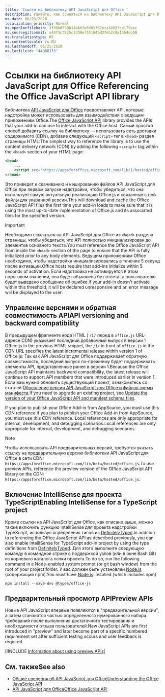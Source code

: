 ```yaml
---
title: 'Ссылки на библиотеку API JavaScript для Office '
description: Узнайте, как ссылаться на библиотеку API JavaScript для Office и определение типов в надстройке.
ms.date: 06/23/2020
localization_priority: Normal
ms.openlocfilehash: 3f90b0798b14b66fe6d01f62eca3802fce179bec
ms.sourcegitcommit: a4873c3525c7d30ef551545d27eb2c0a16b4eb50
ms.translationtype: MT
ms.contentlocale: ru-RU
ms.lasthandoff: 06/25/2020
ms.locfileid: "44888133"
---
```

# <a name="referencing-the-office-javascript-api-library"></a><span data-ttu-id="3b717-103">Ссылки на библиотеку API JavaScript для Office </span><span class="sxs-lookup"><span data-stu-id="3b717-103">Referencing the Office JavaScript API library</span></span>

<span data-ttu-id="3b717-104">Библиотека [API JavaScript для Office](../reference/javascript-api-for-office.md) предоставляет API, которые надстройка может использовать для взаимодействия с ведущим приложением Office.</span><span class="sxs-lookup"><span data-stu-id="3b717-104">The [Office JavaScript API](../reference/javascript-api-for-office.md) library provides the APIs that your add-in can use to interact with the Office host.</span></span> <span data-ttu-id="3b717-105">Самый простой способ добавить ссылку на библиотеку — использовать сеть доставки содержимого (CDN), добавив следующий `<script>` тег в `<head>` раздел страницы HTML:</span><span class="sxs-lookup"><span data-stu-id="3b717-105">The simplest way to reference the library is to use the content delivery network (CDN) by adding the following `<script>` tag within the `<head>` section of your HTML page:</span></span>  

```html
<head>
    ...
    <script src="https://appsforoffice.microsoft.com/lib/1/hosted/office.js" type="text/javascript"></script>
</head>
```

<span data-ttu-id="3b717-106">Это приведет к скачиванию и кэшированию файлов API JavaScript для Office при первом запуске надстройки, чтобы убедиться, что она использует самую актуальную реализацию Office.js и связанные с ней файлы для указанной версии.</span><span class="sxs-lookup"><span data-stu-id="3b717-106">This will download and cache the Office JavaScript API files the first time your add-in loads to make sure that it is using the most up-to-date implementation of Office.js and its associated files for the specified version.</span></span>

> [!IMPORTANT]
> <span data-ttu-id="3b717-107">Необходимо ссылаться на API JavaScript для Office из `<head>` раздела страницы, чтобы убедиться, что API полностью инициализирован до элементов основного текста.</span><span class="sxs-lookup"><span data-stu-id="3b717-107">You must reference the Office JavaScript API from inside the `<head>` section of the page to ensure that the API is fully initialized prior to any body elements.</span></span> <span data-ttu-id="3b717-108">Ведущим приложениям Office необходимо, чтобы надстройки инициализировались в течение 5 секунд после активации.</span><span class="sxs-lookup"><span data-stu-id="3b717-108">Office hosts require that add-ins initialize within 5 seconds of activation.</span></span> <span data-ttu-id="3b717-109">Если надстройка не активируется в этом пороговом значении, она будет объявлена без ответа, а пользователю будет выведено сообщение об ошибке.</span><span class="sxs-lookup"><span data-stu-id="3b717-109">If your add-in doesn't activate within this threshold, it will be declared unresponsive and an error message will be displayed to the user.</span></span>

## <a name="api-versioning-and-backward-compatibility"></a><span data-ttu-id="3b717-110">Управление версиями и обратная совместимость API</span><span class="sxs-lookup"><span data-stu-id="3b717-110">API versioning and backward compatibility</span></span>

<span data-ttu-id="3b717-111">В предыдущем фрагменте кода HTML ( `/1/` перед в `office.js` URL-адресе CDN) указывает последний добавочный выпуск в версии 1 Office.js.</span><span class="sxs-lookup"><span data-stu-id="3b717-111">In the previous HTML snippet, the `/1/` in front of `office.js` in the CDN URL specifies the latest incremental release within version 1 of Office.js.</span></span> <span data-ttu-id="3b717-112">Так как API JavaScript для Office поддерживает обратную совместимость, последний выпуск по-прежнему будет поддерживать элементы API, представленные ранее в версии 1.</span><span class="sxs-lookup"><span data-stu-id="3b717-112">Because the Office JavaScript API maintains backward compatibility, the latest release will continue to support API members that were introduced earlier in version 1.</span></span> <span data-ttu-id="3b717-113">Если вам нужно обновить существующий проект, ознакомьтесь со статьей [Обновление версии API JavaScript для Office и файлов схемы манифеста](update-your-javascript-api-for-office-and-manifest-schema-version.md).</span><span class="sxs-lookup"><span data-stu-id="3b717-113">If you need to upgrade an existing project, see [Update the version of your Office JavaScript API and manifest schema files](update-your-javascript-api-for-office-and-manifest-schema-version.md).</span></span> 

<span data-ttu-id="3b717-114">If you plan to publish your Office Add-in from AppSource, you must use this CDN reference.</span><span class="sxs-lookup"><span data-stu-id="3b717-114">If you plan to publish your Office Add-in from AppSource, you must use this CDN reference.</span></span> <span data-ttu-id="3b717-115">Local references are only appropriate for internal, development, and debugging scenarios.</span><span class="sxs-lookup"><span data-stu-id="3b717-115">Local references are only appropriate for internal, development, and debugging scenarios.</span></span>

> [!NOTE]
> <span data-ttu-id="3b717-116">Чтобы использовать API предварительных версий, требуется указать ссылку на предварительную версию библиотеки API JavaScript для Office в сети CDN: `https://appsforoffice.microsoft.com/lib/beta/hosted/office.js`.</span><span class="sxs-lookup"><span data-stu-id="3b717-116">To use preview APIs, reference the preview version of the Office JavaScript API library on the CDN: `https://appsforoffice.microsoft.com/lib/beta/hosted/office.js`.</span></span>

## <a name="enabling-intellisense-for-a-typescript-project"></a><span data-ttu-id="3b717-117">Включение IntelliSense для проекта TypeScript</span><span class="sxs-lookup"><span data-stu-id="3b717-117">Enabling IntelliSense for a TypeScript project</span></span>

<span data-ttu-id="3b717-118">Кроме ссылки на API JavaScript для Office, как описано выше, можно также включить функцию IntelliSense для проекта надстройки TypeScript, используя определения типов из [DefinitelyTyped](https://github.com/DefinitelyTyped/DefinitelyTyped/tree/master/types/office-js).</span><span class="sxs-lookup"><span data-stu-id="3b717-118">In addition to referencing the Office JavaScript API as described previously, you can also enable IntelliSense for TypeScript add-in project by using the type definitions from [DefinitelyTyped](https://github.com/DefinitelyTyped/DefinitelyTyped/tree/master/types/office-js).</span></span> <span data-ttu-id="3b717-119">Для этого выполните следующую команду в командной строке с поддержкой узлов (или в окне Bash Git) из корневого каталога папки проекта.</span><span class="sxs-lookup"><span data-stu-id="3b717-119">To do so, run the following command in a Node-enabled system prompt (or git bash window) from the root of your project folder.</span></span> <span data-ttu-id="3b717-120">У вас должен быть установлен [Node.js](https://nodejs.org) (содержащий npm).</span><span class="sxs-lookup"><span data-stu-id="3b717-120">You must have [Node.js](https://nodejs.org) installed (which includes npm).</span></span>

```command&nbsp;line
npm install --save-dev @types/office-js
```

## <a name="preview-apis"></a><span data-ttu-id="3b717-121">Предварительный просмотр API</span><span class="sxs-lookup"><span data-stu-id="3b717-121">Preview APIs</span></span>

<span data-ttu-id="3b717-122">Новые API JavaScript впервые появляются в "предварительной версии", а затем становятся частью определенного нумерованного набора требований после выполнения достаточного тестирования и необходимости отзыва пользователей.</span><span class="sxs-lookup"><span data-stu-id="3b717-122">New JavaScript APIs are first introduced in "preview" and later become part of a specific numbered requirement set after sufficient testing occurs and user feedback is required.</span></span>

[!INCLUDE [Information about using preview APIs](../includes/using-preview-apis-host.md)]

## <a name="see-also"></a><span data-ttu-id="3b717-123">См. также</span><span class="sxs-lookup"><span data-stu-id="3b717-123">See also</span></span>

- [<span data-ttu-id="3b717-124">Общие сведения об API JavaScript для Office</span><span class="sxs-lookup"><span data-stu-id="3b717-124">Understanding the Office JavaScript API</span></span>](understanding-the-javascript-api-for-office.md)
- [<span data-ttu-id="3b717-125">API JavaScript для Office</span><span class="sxs-lookup"><span data-stu-id="3b717-125">Office JavaScript API</span></span>](../reference/javascript-api-for-office.md)
